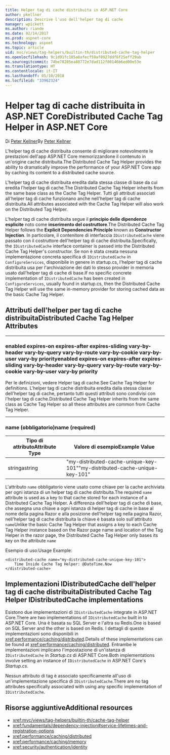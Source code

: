 ```yaml
---
title: Helper tag di cache distribuita in ASP.NET Core
author: pkellner
description: Descrive l'uso dell'helper tag di cache
manager: wpickett
ms.author: riande
ms.date: 02/14/2017
ms.prod: aspnet-core
ms.technology: aspnet
ms.topic: article
uid: mvc/views/tag-helpers/builtin-th/distributed-cache-tag-helper
ms.openlocfilehash: 9c1d91fc185a0afecf59af8927ddf6f25eff29ab
ms.sourcegitcommit: 74be78285ea88772e7dad112f80146b6ed00e53e
ms.translationtype: HT
ms.contentlocale: it-IT
ms.lasthandoff: 05/10/2018
ms.locfileid: "33962324"
---
```

# <a name="distributed-cache-tag-helper-in-aspnet-core"></a><span data-ttu-id="52885-103">Helper tag di cache distribuita in ASP.NET Core</span><span class="sxs-lookup"><span data-stu-id="52885-103">Distributed Cache Tag Helper in ASP.NET Core</span></span>

<span data-ttu-id="52885-104">Di [Peter Kellner](http://peterkellner.net)</span><span class="sxs-lookup"><span data-stu-id="52885-104">By [Peter Kellner](http://peterkellner.net)</span></span> 

<span data-ttu-id="52885-105">L'helper tag di cache distribuita consente di migliorare notevolmente le prestazioni dell'app ASP.NET Core memorizzandone il contenuto in un'origine cache distribuita.</span><span class="sxs-lookup"><span data-stu-id="52885-105">The Distributed Cache Tag Helper provides the ability to dramatically improve the performance of your ASP.NET Core app by caching its content to a distributed cache source.</span></span>

<span data-ttu-id="52885-106">L'helper tag di cache distribuita eredita dalla stessa classe di base da cui eredita l'helper tag di cache.</span><span class="sxs-lookup"><span data-stu-id="52885-106">The Distributed Cache Tag Helper inherits from the same base class as the Cache Tag Helper.</span></span> <span data-ttu-id="52885-107">Tutti gli attributi associati all'helper tag di cache funzionano anche nell'helper tag di cache distribuita.</span><span class="sxs-lookup"><span data-stu-id="52885-107">All attributes associated with the Cache Tag Helper will also work on the Distributed Tag Helper.</span></span>

<span data-ttu-id="52885-108">L'helper tag di cache distribuita segue il **principio delle dipendenze esplicite** noto come **inserimento del costruttore**.</span><span class="sxs-lookup"><span data-stu-id="52885-108">The Distributed Cache Tag Helper follows the **Explicit Dependencies Principle** known as **Constructor Injection**.</span></span> <span data-ttu-id="52885-109">In particolare, il contenitore di interfaccia `IDistributedCache` viene passato con il costruttore dell'helper tag di cache distribuita.</span><span class="sxs-lookup"><span data-stu-id="52885-109">Specifically, the `IDistributedCache` interface container is passed into the Distributed Cache Tag Helper's constructor.</span></span> <span data-ttu-id="52885-110">Se non è stata creata nessuna implementazione concreta specifica di `IDistributedCache` in `ConfigureServices`, disponibile in genere in startup.cs, l'helper tag di cache distribuita usa per l'archiviazione dei dati lo stesso provider in memoria usato dall'helper tag di cache di base.</span><span class="sxs-lookup"><span data-stu-id="52885-110">If no specific concrete implementation of `IDistributedCache` has been created in `ConfigureServices`, usually found in startup.cs, then the Distributed Cache Tag Helper will use the same in-memory provider for storing cached data as the basic Cache Tag Helper.</span></span>

## <a name="distributed-cache-tag-helper-attributes"></a><span data-ttu-id="52885-111">Attributi dell'helper per tag di cache distribuita</span><span class="sxs-lookup"><span data-stu-id="52885-111">Distributed Cache Tag Helper Attributes</span></span>

- - -

### <a name="enabled-expires-on-expires-after-expires-sliding-vary-by-header-vary-by-query-vary-by-route-vary-by-cookie-vary-by-user-vary-by-priority"></a><span data-ttu-id="52885-112">enabled expires-on expires-after expires-sliding vary-by-header vary-by-query vary-by-route vary-by-cookie vary-by-user vary-by priority</span><span class="sxs-lookup"><span data-stu-id="52885-112">enabled expires-on expires-after expires-sliding vary-by-header vary-by-query vary-by-route vary-by-cookie vary-by-user vary-by priority</span></span>

<span data-ttu-id="52885-113">Per le definizioni, vedere Helper tag di cache.</span><span class="sxs-lookup"><span data-stu-id="52885-113">See Cache Tag Helper for definitions.</span></span> <span data-ttu-id="52885-114">L'helper tag di cache distribuita eredita dalla stessa classe dell'helper tag di cache, pertanto tutti questi attributi sono condivisi con l'helper tag di cache.</span><span class="sxs-lookup"><span data-stu-id="52885-114">Distributed Cache Tag Helper inherits from the same class as Cache Tag Helper so all these attributes are common from Cache Tag Helper.</span></span>

- - -

### <a name="name-required"></a><span data-ttu-id="52885-115">name (obbligatorio)</span><span class="sxs-lookup"><span data-stu-id="52885-115">name (required)</span></span>

| <span data-ttu-id="52885-116">Tipo di attributo</span><span class="sxs-lookup"><span data-stu-id="52885-116">Attribute Type</span></span>    | <span data-ttu-id="52885-117">Valore di esempio</span><span class="sxs-lookup"><span data-stu-id="52885-117">Example Value</span></span>     |
|----------------   |----------------   |
| <span data-ttu-id="52885-118">stringa</span><span class="sxs-lookup"><span data-stu-id="52885-118">string</span></span>    | <span data-ttu-id="52885-119">"my-distributed-cache-unique-key-101"</span><span class="sxs-lookup"><span data-stu-id="52885-119">"my-distributed-cache-unique-key-101"</span></span>     |

<span data-ttu-id="52885-120">L'attributo `name` obbligatorio viene usato come chiave per la cache archiviata per ogni istanza di un helper tag di cache distribuita.</span><span class="sxs-lookup"><span data-stu-id="52885-120">The required `name` attribute is used as a key to that cache stored for each instance of a Distributed Cache Tag Helper.</span></span> <span data-ttu-id="52885-121">A differenza dell'helper tag di cache di base, che assegna una chiave a ogni istanza di helper tag di cache in base al nome della pagina Razor e alla posizione dell'helper tag nella pagina Razor, nell'helper tag di cache distribuita la chiave è basata solo sull'attributo `name`</span><span class="sxs-lookup"><span data-stu-id="52885-121">Unlike the basic Cache Tag Helper that assigns a key to each Cache Tag Helper instance based on the Razor page name and location of the Tag Helper in the razor page, the Distributed Cache Tag Helper only bases its key on the attribute `name`</span></span>

<span data-ttu-id="52885-122">Esempio di uso:</span><span class="sxs-lookup"><span data-stu-id="52885-122">Usage Example:</span></span>

```cshtml
<distributed-cache name="my-distributed-cache-unique-key-101">
    Time Inside Cache Tag Helper: @DateTime.Now
</distributed-cache>
```

## <a name="distributed-cache-tag-helper-idistributedcache-implementations"></a><span data-ttu-id="52885-123">Implementazioni IDistributedCache dell'helper tag di cache distribuita</span><span class="sxs-lookup"><span data-stu-id="52885-123">Distributed Cache Tag Helper IDistributedCache implementations</span></span>

<span data-ttu-id="52885-124">Esistono due implementazioni di `IDistributedCache` integrate in ASP.NET Core.</span><span class="sxs-lookup"><span data-stu-id="52885-124">There are two implementations of `IDistributedCache` built in to ASP.NET Core.</span></span> <span data-ttu-id="52885-125">Una è basata su SQL Server e l'altra su Redis.</span><span class="sxs-lookup"><span data-stu-id="52885-125">One is based on SQL Server and the other is based on Redis.</span></span> <span data-ttu-id="52885-126">I dettagli di queste implementazioni sono disponibili in <xref:performance/caching/distributed>.</span><span class="sxs-lookup"><span data-stu-id="52885-126">Details of these implementations can be found at <xref:performance/caching/distributed>.</span></span> <span data-ttu-id="52885-127">Entrambe le implementazioni implicano l'impostazione di un'istanza di `IDistributedCache` in *Startup.cs* di ASP.NET Core.</span><span class="sxs-lookup"><span data-stu-id="52885-127">Both implementations involve setting an instance of `IDistributedCache` in ASP.NET Core's *Startup.cs*.</span></span>

<span data-ttu-id="52885-128">Nessun attributo di tag è associato specificamente all'uso di un'implementazione specifica di `IDistributedCache`.</span><span class="sxs-lookup"><span data-stu-id="52885-128">There are no tag attributes specifically associated with using any specific implementation of `IDistributedCache`.</span></span>

## <a name="additional-resources"></a><span data-ttu-id="52885-129">Risorse aggiuntive</span><span class="sxs-lookup"><span data-stu-id="52885-129">Additional resources</span></span>

* <xref:mvc/views/tag-helpers/builtin-th/cache-tag-helper>
* <xref:fundamentals/dependency-injection#service-lifetimes-and-registration-options>
* <xref:performance/caching/distributed>
* <xref:performance/caching/memory>
* <xref:security/authentication/identity>

